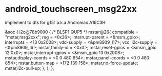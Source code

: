 # android_touchscreen_msg22xx

implement to dts for g151 a.k.a Andromax A16C3H

&soc {
	i2c@78b9000 { /* BLSP1 QUP5 */
		mstar@26{
			compatible = "mstar,msg2xxx";
			reg = <0x26>;
			interrupt-parent = <&msm_gpio>;
			interrupts = <13 0x2008>;
			vdd-supply = <&pm8909_l17>;
			vcc_i2c-supply = <&pm8909_l6>;
			mstar,family-id = <0x0>;
			mstar,reset-gpios = <&msm_gpio 12 0x0>;
			mstar,interrupt-gpios = <&msm_gpio 13 0x2008>;	
			mstar,display-coords = <0 0 480 854>;
			mstar,panel-coords = <0 0 480 854>;
			mstar,button-map = <172 139 158>;
			mstar,no-force-update;
			mstar,i2c-pull-up;
		};
	};
};
